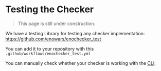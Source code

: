 # Testing the Checker

> This page is still under construction.

We have a testing Library for testing any checker implementation: https://github.com/enowars/enochecker_test

You can add it to your repository with this `.github/workflows/enochecker_test.yml`

You can manually check whether your checker is working with the [CLI](https://github.com/enowars/enochecker_cli).
